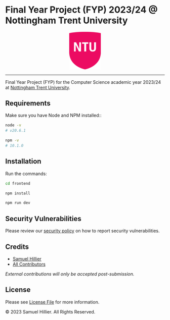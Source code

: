 # Final Year Project (FYP) 2023/24 @ Nottingham Trent University

<div align="center">
    <img src="frontend/src/assets/images/ntu-logo.webp" alt="Nottingham Trent University Logo" width="100">
</div>

---

Final Year Project (FYP) for the Computer Science academic year 2023/24 at [Nottingham Trent University](https://www.ntu.ac.uk/course/computer-science).

## Requirements

Make sure you have Node and NPM installed::

```bash
node -v
# v20.6.1
```
```bash
npm -v
# 10.1.0
```

## Installation

Run the commands:
```bash
cd frontend
```
```bash
npm install
```
```bash
npm run dev
```

## Security Vulnerabilities

Please review our [security policy](https://github.com/Zyphaex/fyp23-24/security/policy) on how to report security vulnerabilities.

## Credits

- [Samuel Hillier](https://github.com/Zyphaex)
- [All Contributors](https://github.com/Zyphaex/fyp23-24/contributors)

*External contributions will only be accepted post-submission.*

## License

Please see [License File](https://github.com/Zyphaex/fyp23-24/blob/main/LICENSE) for more information.

© 2023 Samuel Hillier. All Rights Reserved.